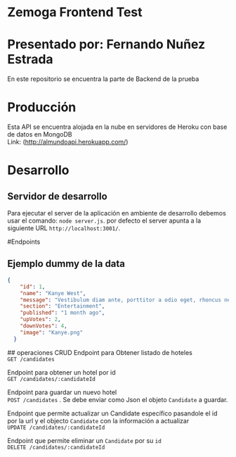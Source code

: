 # Zemoga Frontend Test
# Presentado por: Fernando Nuñez Estrada

En este repositorio se encuentra la parte de Backend de la prueba

# Producción

Esta API se encuentra alojada en la nube en servidores de Heroku con base de datos en MongoDB  
Link: (http://almundoapi.herokuapp.com/)

# Desarrollo

## Servidor de desarrollo

Para ejecutar el server de la aplicación en ambiente de desarrollo debemos usar el comando: `node server.js`. 
por defecto el server apunta a la siguiente URL `http://localhost:3001/`. 

#Endpoints

## Ejemplo dummy de la data

```json
{
    "id": 1,
    "name": "Kanye West",
    "message": "Vestibulum diam ante, porttitor a odio eget, rhoncus neque. Aenean eu velit libero.",
    "section": "Entertainment",
    "published": "1 month ago",
    "upVotes": 2,
    "downVotes": 4,
    "image": "Kanye.png"
  }
```

## operaciones CRUD
Endpoint para Obtener listado de hoteles  
`GET /candidates`  

Endpoint para obtener un hotel por id  
`GET /candidates/:candidateId`  

Endpoint para guardar un nuevo hotel  
`POST /candidates` . Se debe enviar como Json el objeto `Candidate` a guardar.  

Endpoint que permite actualizar un Candidate específico pasandole el id por la url y el objecto `Candidate` con la información a actualizar  
`UPDATE /candidates/:candidateId`  

Endpoint que permite eliminar un `Candidate` por su `id`  
`DELETE /candidates/:candidateId`  
  
<!-- ## Inicializar dummy data
Endpoint que permite inicializar la base de datos con la información dummy proporcionada en el archivo `data.json`  
`POST /candidates/dummy`   -->